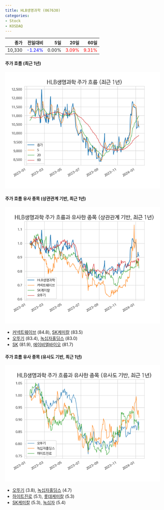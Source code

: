 ```yaml
---
title: HLB생명과학 (067630)
categories:
- Stock
- KOSDAQ
---
```


|종가|전일대비|5일|20일|60일|
|---:|-------:|--:|---:|---:|
|10,330|<span style="color: blue">-1.24%</span>|0.00%|<span style="color: red">3.09%</span>|<span style="color: red">9.31%</span>|

<!-- more -->

#### 주가 흐름 (최근 1년)
![067630](/assets/images/stock/067630.png)


#### 주가 흐름 유사 종목 (상관관계 기반, 최근 1년)
![067630](/assets/images/stock/067630_corr.png)
- [커넥트웨이브](/119860/) (84.8), [SK케미칼](/285130/) (83.5)
- [오뚜기](/007310/) (83.4), [녹십자홀딩스](/005250/) (83.0)
- [SK](/034730/) (81.9), [에이비엘바이오](/298380/) (81.7)


#### 주가 흐름 유사 종목 (유사도 기반, 최근 1년)
![067630](/assets/images/stock/067630_sim.png)
- [오뚜기](/007310/) (3.8), [녹십자홀딩스](/005250/) (4.7)
- [하이트진로](/000080/) (5.1), [롯데케미칼](/011170/) (5.3)
- [SK케미칼](/285130/) (5.3), [녹십자](/006280/) (5.4)